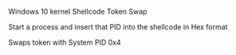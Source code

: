 Windows 10 kernel Shellcode Token Swap

Start a process and insert that PID into the shellcode in Hex format

Swaps token with System PID 0x4


